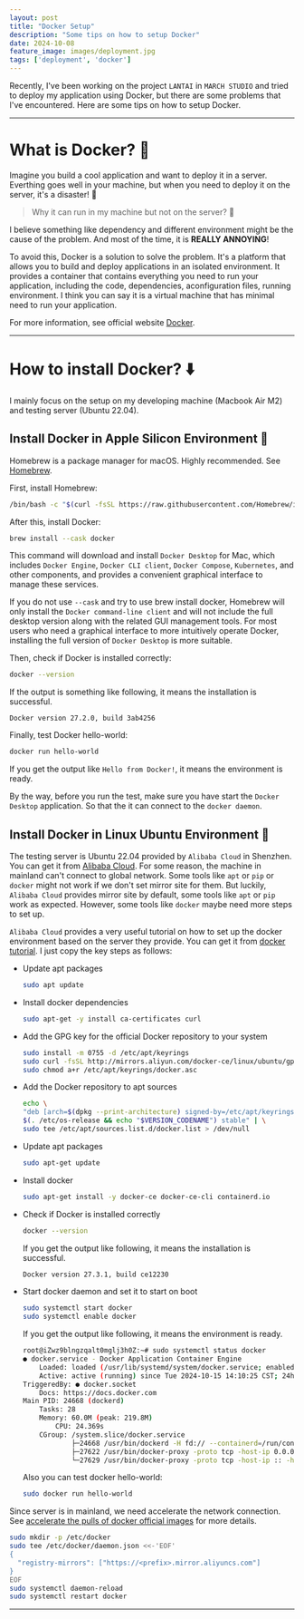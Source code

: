 ```yaml
---
layout: post
title: "Docker Setup"
description: "Some tips on how to setup Docker"
date: 2024-10-08
feature_image: images/deployment.jpg
tags: ['deployment', 'docker']
---
```


Recently, I've been working on the project `LANTAI` in `MARCH STUDIO` and tried to deploy my application using Docker, but there are some problems that I've encountered. Here are some tips on how to setup Docker.

<!--more-->

---

# What is Docker? 🐳

Imagine you build a cool application and want to deploy it in a server. Everthing goes well in your machine, but when you need to deploy it on the server, it's a disaster! 🚨

> Why it can run in my machine but not on the server? 🤔

I believe something like dependency and different environment might be the cause of the problem. And most of the time, it is **REALLY ANNOYING**!

To avoid this, Docker is a solution to solve the problem. It's a platform that allows you to build and deploy applications in an isolated environment. It provides a container that contains everything you need to run your application, including the code, dependencies, aconfiguration files, running environment. I think you can say it is a virtual machine that has minimal need to run your application.

For more information, see official website [Docker](https://www.docker.com/).

---

# How to install Docker? ⬇️

I mainly focus on the setup on my developing machine (Macbook Air M2) and testing server (Ubuntu 22.04).

## Install Docker in Apple Silicon Environment 🍎

Homebrew is a package manager for macOS. Highly recommended. See [Homebrew](https://brew.sh/).

First, install Homebrew:

```bash
/bin/bash -c "$(curl -fsSL https://raw.githubusercontent.com/Homebrew/install/HEAD/install.sh)"
```

After this, install Docker:

```bash
brew install --cask docker
```

This command will download and install `Docker Desktop` for Mac, which includes `Docker Engine`, `Docker CLI client`, `Docker Compose`, `Kubernetes`, and other components, and provides a convenient graphical interface to manage these services.

If you do not use `--cask` and try to use brew install docker, Homebrew will only install the `Docker command-line client` and will not include the full desktop version along with the related GUI management tools. For most users who need a graphical interface to more intuitively operate Docker, installing the full version of `Docker Desktop` is more suitable.

Then, check if Docker is installed correctly:

```bash
docker --version
```

If the output is something like following, it means the installation is successful.

```
Docker version 27.2.0, build 3ab4256
```

Finally, test Docker hello-world:

```bash
docker run hello-world
```

If you get the output like `Hello from Docker!`, it means the environment is ready.

By the way, before you run the test, make sure you have start the `Docker Desktop` application. So that the it can connect to the `docker daemon`.

## Install Docker in Linux Ubuntu Environment 🐧

The testing server is Ubuntu 22.04 provided by `Alibaba Cloud` in Shenzhen. You can get it from [Alibaba Cloud](https://www.aliyun.com/). For some reason, the machine in mainland can't connect to global network. Some tools like `apt` or `pip` or `docker` might not work if we don't set mirror site for them. But luckily, `Alibaba Cloud` provides mirror site by default, some tools like `apt` or `pip` work as expected. However, some tools like `docker` maybe need more steps to set up.

`Alibaba Cloud` provides a very useful tutorial on how to set up the docker environment based on the server they provide. You can get it from [docker tutorial](https://help.aliyun.com/zh/ecs/use-cases/install-and-use-docker-on-a-linux-ecs-instance?spm=5176.21213303.J_qCOwPWspKEuWcmp8qiZNQ.11.27a52f3dqmFtCG&scm=20140722.S_help@@文档@@51853._.ID_help@@文档@@51853-RL_docker-LOC_llm-OR_ser-PAR1_213e390f17290602087986076efc4b-V_3-RE_new3@@cardNew). I just copy the key steps as follows:

- Update apt packages
    ```bash
    sudo apt update
    ```
- Install docker dependencies
    ```bash
    sudo apt-get -y install ca-certificates curl
    ```
- Add the GPG key for the official Docker repository to your system
    ```bash
    sudo install -m 0755 -d /etc/apt/keyrings
    sudo curl -fsSL http://mirrors.aliyun.com/docker-ce/linux/ubuntu/gpg -o /etc/apt/keyrings/docker.asc
    sudo chmod a+r /etc/apt/keyrings/docker.asc
    ```
- Add the Docker repository to apt sources
    ```bash
    echo \
    "deb [arch=$(dpkg --print-architecture) signed-by=/etc/apt/keyrings/docker.asc] http://mirrors.aliyun.com/docker-ce/linux/ubuntu \
    $(. /etc/os-release && echo "$VERSION_CODENAME") stable" | \
    sudo tee /etc/apt/sources.list.d/docker.list > /dev/null
    ```
- Update apt packages
    ```bash
    sudo apt-get update
    ```
- Install docker
    ```bash
    sudo apt-get install -y docker-ce docker-ce-cli containerd.io
    ```
- Check if Docker is installed correctly
    ```bash
    docker --version
    ```
    If you get the output like following, it means the installation is successful.
    ```bash
    Docker version 27.3.1, build ce12230
    ```
- Start docker daemon and set it to start on boot
    ```bash
    sudo systemctl start docker
    sudo systemctl enable docker
    ```
    If you get the output like following, it means the environment is ready.
    ```bash
    root@iZwz9blngzqalt0mglj3h0Z:~# sudo systemctl status docker
    ● docker.service - Docker Application Container Engine
        Loaded: loaded (/usr/lib/systemd/system/docker.service; enabled; preset: enabled)
        Active: active (running) since Tue 2024-10-15 14:10:25 CST; 24h ago
    TriggeredBy: ● docker.socket
        Docs: https://docs.docker.com
    Main PID: 24668 (dockerd)
        Tasks: 28
        Memory: 60.0M (peak: 219.8M)
            CPU: 24.369s
        CGroup: /system.slice/docker.service
                ├─24668 /usr/bin/dockerd -H fd:// --containerd=/run/containerd/containerd.sock
                ├─27622 /usr/bin/docker-proxy -proto tcp -host-ip 0.0.0.0 -host-port 8000 -container-ip 172.18.0.2 -container-port 8000
                └─27629 /usr/bin/docker-proxy -proto tcp -host-ip :: -host-port 8000 -container-ip 172.18.0.2 -container-port 8000
    ```
    Also you can test docker hello-world:
    ```bash
    sudo docker run hello-world
    ```

Since server is in mainland, we need accelerate the network connection. See [accelerate the pulls of docker official images](https://help.aliyun.com/zh/acr/user-guide/accelerate-the-pulls-of-docker-official-images?spm=a2c4g.11186623.4.2.13c962cbXv29lF&scm=20140722.H_60750._.ID_60750-OR_rec-V_1) for more details.

```bash
sudo mkdir -p /etc/docker
sudo tee /etc/docker/daemon.json <<-'EOF'
{
  "registry-mirrors": ["https://<prefix>.mirror.aliyuncs.com"]
}
EOF
sudo systemctl daemon-reload
sudo systemctl restart docker
```

---